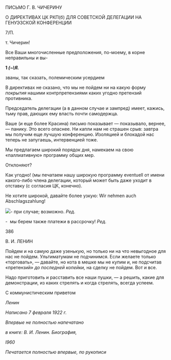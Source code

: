 ПИСЬМО Г. В. ЧИЧЕРИНУ

О ДИРЕКТИВАХ ЦК РКП(б) ДЛЯ СОВЕТСКОЙ ДЕЛЕГАЦИИ НА ГЕНУЭЗСКОЙ КОНФЕРЕНЦИИ

7/П.

т. Чичерин!

Все Ваши многочисленные предположения, по-моему, в корне неправильны и вы-

**1 _(~\Я._**

званы, так сказать, полемическим усердием

В директивах не сказано, что мы не пойдем ни на какую форму _покрытия_ нашими контрпретензиями каких угодно претензий противника.

Председатель делегации (а в данном случае и зампред) имеет, кажись, тьму прав, дающих ему власть почти самодержца.

Ваше (и еще более Красина) письмо показывает — показывало, вернее, — панику. Это всего опаснее. Ни капли нам не страшен срыв: завтра мы получим еще лучшую конференцию. Изоляцией и блокадой нас теперь не запугаешь, интервенцией тоже.

Мы предлагаем широкий порядок дня, намекаем на свою «паллиативную» програм­му общих мер.

Отклоняют?

Как угодно! (мы печатаем нашу широкую программу eventuell от имени какого-либо члена делегации, который может быть даже уходит в отставку (с согласия ЦК, ко­нечно).

Не хотите широкой, давайте более узкую: Wir nehmen auch Abschlagszahlung!

![](file:///C:/Users/bot32/AppData/Local/Temp/msohtmlclip1/01/clip_image001.png)- при случае; возможно. _Ред._

_-_  мы берем также платежи в рассрочку! _Ред._

  

386

  

В. И. ЛЕНИН

  

Пойдем и на самую даже узенькую, но только ни на что невыгодное для нас не пой­дем. Ультиматумам не подчинимся. Если желаете только «торговать», — давайте, но кота в мешке мы не купим и, не подсчитав «претензий» _до последней копейки,_ на сдел­ку не пойдем. Вот и все.

Надо приготовить и расставить все наши пушки, — а решить, какие для демонстра­ции, из каких стрелять и когда стрелять, всегда успеем.

С коммунистическим приветом

_Ленин_

  

_Написано 7 февраля 1922 г._

_Впервые не полностью напечатано_

_в книге: В. И. Ленин. Биография,_

_I960_

  

_Печатается полностью впервые,_ _по рукописи_